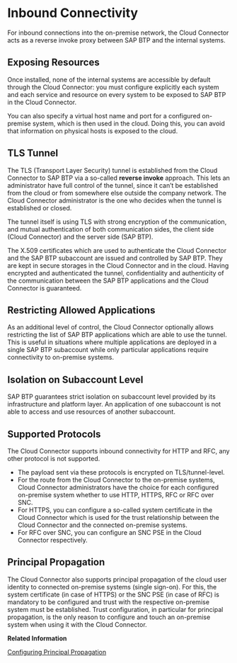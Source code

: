 <!-- loio90932cf45c924956a5106472286f74a2 -->

# Inbound Connectivity

For inbound connections into the on-premise network, the Cloud Connector acts as a reverse invoke proxy between SAP BTP and the internal systems.



<a name="loio90932cf45c924956a5106472286f74a2__section_c5n_vbt_3gb"/>

## Exposing Resources

Once installed, none of the internal systems are accessible by default through the Cloud Connector: you must configure explicitly each system and each service and resource on every system to be exposed to SAP BTP in the Cloud Connector.

You can also specify a virtual host name and port for a configured on-premise system, which is then used in the cloud. Doing this, you can avoid that information on physical hosts is exposed to the cloud.



<a name="loio90932cf45c924956a5106472286f74a2__section_bvl_222_l1b"/>

## TLS Tunnel

The TLS \(Transport Layer Security\) tunnel is established from the Cloud Connector to SAP BTP via a so-called **reverse invoke** approach. This lets an administrator have full control of the tunnel, since it can’t be established from the cloud or from somewhere else outside the company network. The Cloud Connector administrator is the one who decides when the tunnel is established or closed.

The tunnel itself is using TLS with strong encryption of the communication, and mutual authentication of both communication sides, the client side \(Cloud Connector\) and the server side \(SAP BTP\).

The X.509 certificates which are used to authenticate the Cloud Connector and the SAP BTP subaccount are issued and controlled by SAP BTP. They are kept in secure storages in the Cloud Connector and in the cloud. Having encrypted and authenticated the tunnel, confidentiality and authenticity of the communication between the SAP BTP applications and the Cloud Connector is guaranteed.



<a name="loio90932cf45c924956a5106472286f74a2__section_y1y_222_l1b"/>

## Restricting Allowed Applications

As an additional level of control, the Cloud Connector optionally allows restricting the list of SAP BTP applications which are able to use the tunnel. This is useful in situations where multiple applications are deployed in a single SAP BTP subaccount while only particular applications require connectivity to on-premise systems.



<a name="loio90932cf45c924956a5106472286f74a2__section_wpz_222_l1b"/>

## Isolation on Subaccount Level

SAP BTP guarantees strict isolation on subaccount level provided by its infrastructure and platform layer. An application of one subaccount is not able to access and use resources of another subaccount.



<a name="loio90932cf45c924956a5106472286f74a2__section_dx1_f22_l1b"/>

## Supported Protocols

The Cloud Connector supports inbound connectivity for HTTP and RFC, any other protocol is not supported.

-   The payload sent via these protocols is encrypted on TLS/tunnel-level.
-   For the route from the Cloud Connector to the on-premise systems, Cloud Connector administrators have the choice for each configured on-premise system whether to use HTTP, HTTPS, RFC or RFC over SNC.
-   For HTTPS, you can configure a so-called system certificate in the Cloud Connector which is used for the trust relationship between the Cloud Connector and the connected on-premise systems.
-   For RFC over SNC, you can configure an SNC PSE in the Cloud Connector respectively.



<a name="loio90932cf45c924956a5106472286f74a2__section_tdc_f22_l1b"/>

## Principal Propagation

The Cloud Connector also supports principal propagation of the cloud user identity to connected on-premise systems \(single sign-on\). For this, the system certificate \(in case of HTTPS\) or the SNC PSE \(in case of RFC\) is mandatory to be configured and trust with the respective on-premise system must be established. Trust configuration, in particular for principal propagation, is the only reason to configure and touch an on-premise system when using it with the Cloud Connector.

**Related Information**  


[Configuring Principal Propagation](configuring-principal-propagation-c84d4d0.md "Use principal propagation to simplify the access of SAP BTP users to on-premise systems.")

